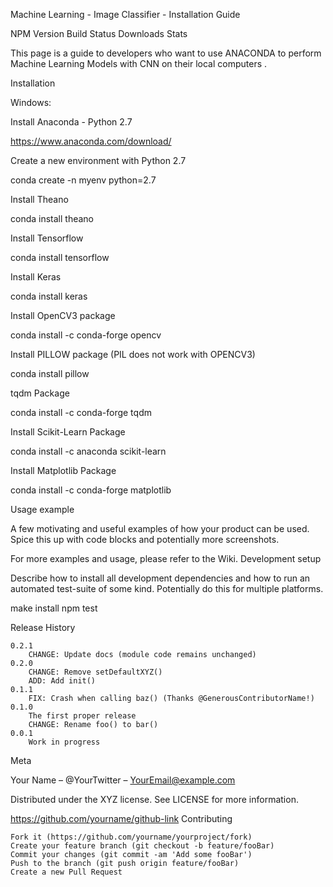Machine Learning - Image Classifier - Installation Guide

NPM Version Build Status Downloads Stats

This page is a guide to developers who want to use ANACONDA to perform Machine Learning Models with CNN on their local computers .

Installation

Windows:

Install Anaconda - Python 2.7

https://www.anaconda.com/download/

Create a new environment with Python 2.7

conda create -n myenv python=2.7

Install Theano

conda install theano

Install Tensorflow

conda install tensorflow

Install Keras

conda install keras

Install OpenCV3 package

conda install -c conda-forge opencv 

Install PILLOW package (PIL does not work with OPENCV3)

conda install pillow 

tqdm Package

conda install -c conda-forge tqdm

Install Scikit-Learn Package

conda install -c anaconda scikit-learn

Install Matplotlib Package

conda install -c conda-forge matplotlib

Usage example

A few motivating and useful examples of how your product can be used. Spice this up with code blocks and potentially more screenshots.

For more examples and usage, please refer to the Wiki.
Development setup

Describe how to install all development dependencies and how to run an automated test-suite of some kind. Potentially do this for multiple platforms.

make install
npm test

Release History

    0.2.1
        CHANGE: Update docs (module code remains unchanged)
    0.2.0
        CHANGE: Remove setDefaultXYZ()
        ADD: Add init()
    0.1.1
        FIX: Crash when calling baz() (Thanks @GenerousContributorName!)
    0.1.0
        The first proper release
        CHANGE: Rename foo() to bar()
    0.0.1
        Work in progress

Meta

Your Name – @YourTwitter – YourEmail@example.com

Distributed under the XYZ license. See LICENSE for more information.

https://github.com/yourname/github-link
Contributing

    Fork it (https://github.com/yourname/yourproject/fork)
    Create your feature branch (git checkout -b feature/fooBar)
    Commit your changes (git commit -am 'Add some fooBar')
    Push to the branch (git push origin feature/fooBar)
    Create a new Pull Request
